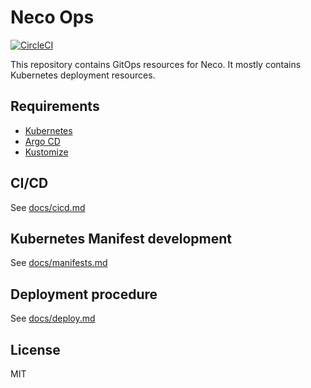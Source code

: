 Neco Ops
========

[![CircleCI](https://circleci.com/gh/cybozu-go/neco-ops.svg?style=svg)](https://circleci.com/gh/cybozu-go/neco-ops)

This repository contains GitOps resources for Neco. It mostly contains Kubernetes deployment resources.

Requirements
------------

- [Kubernetes][]
- [Argo CD][]
- [Kustomize][]

CI/CD
-----

See [docs/cicd.md](docs/cicd.md)

Kubernetes Manifest development
-------------------------------

See [docs/manifests.md](docs/manifests.md)

Deployment procedure
--------------------

See [docs/deploy.md](docs/deploy.md)

License
-------

MIT

[Kubernetes]: https://kubernetes.io/
[Kustomize]: https://github.com/kubernetes-sigs/kustomize
[Argo CD]: https://github.com/argoproj/argo-cd
[Alertmanager]: https://prometheus.io/docs/alerting/alertmanager/
[Ginkgo]: https://github.com/onsi/ginkgo
